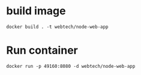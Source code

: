 # build image
```
docker build . -t webtech/node-web-app
```

# Run container
```
docker run -p 49160:8080 -d webtech/node-web-app
```